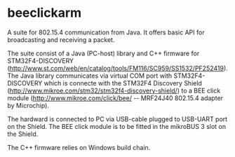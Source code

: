 beeclickarm
===========

A suite for 802.15.4 communication from Java. It offers basic API for broadcasting and receiving a packet. 

The suite consist of a Java (PC-host) library and C++ firmware for STM32F4-DISCOVERY (http://www.st.com/web/en/catalog/tools/FM116/SC959/SS1532/PF252419). The Java library communicates via virtual COM port with STM32F4-DISCOVERY which is connecte with the STM32F4 Discovery Shield (http://www.mikroe.com/stm32/stm32f4-discovery-shield/) to a BEE click module (http://www.mikroe.com/click/bee/ -- MRF24J40 802.15.4 adapter by Microchip).

The hardward is connected to PC via USB-cable plugged to USB-UART port on the Shield. The BEE click module is to be fitted in the mikroBUS 3 slot on the Shield.

The C++ firmware relies on Windows build chain.
